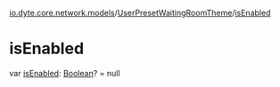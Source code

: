 [io.dyte.core.network.models](../index.md)/[UserPresetWaitingRoomTheme](index.md)/[isEnabled](is-enabled.md)

# isEnabled


var [isEnabled](is-enabled.md): [Boolean](https://kotlinlang.org/api/latest/jvm/stdlib/kotlin/-boolean/index.html)? = null
